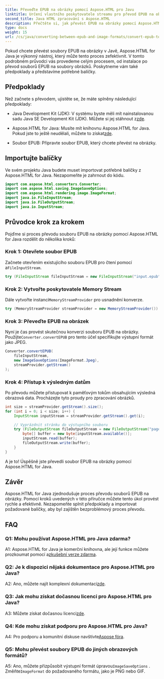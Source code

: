```yaml
---
title: Převeďte EPUB na obrázky pomocí Aspose.HTML pro Javu
linktitle: Určení vlastního poskytovatele streamu pro převod EPUB na obrázek
second_title: Java HTML zpracování s Aspose.HTML
description: Přečtěte si, jak převést EPUB na obrázky pomocí Aspose.HTML pro Java. Podrobný průvodce pro bezproblémovou konverzi.
type: docs
weight: 15
url: /cs/java/converting-between-epub-and-image-formats/convert-epub-to-image-specify-custom-stream-provider/
---
```

Pokud chcete převést soubory EPUB na obrázky v Javě, Aspose.HTML for Java je výkonný nástroj, který může tento proces zefektivnit. V tomto podrobném průvodci vás provedeme celým procesem, od instalace po převod souborů EPUB na soubory obrázků. Poskytneme vám také předpoklady a představíme potřebné balíčky.

## Předpoklady

Než začnete s převodem, ujistěte se, že máte splněny následující předpoklady:

- Java Development Kit (JDK): V systému byste měli mít nainstalovanou sadu Java SE Development Kit (JDK). Můžete si jej stáhnout z[zde](https://www.oracle.com/java/technologies/javase-downloads.html).

-  Aspose.HTML for Java: Musíte mít knihovnu Aspose.HTML for Java. Pokud jste to ještě neudělali, můžete to získat[zde](https://releases.aspose.com/html/java/).

- Soubor EPUB: Připravte soubor EPUB, který chcete převést na obrázky.

## Importujte balíčky

Ve svém projektu Java budete muset importovat potřebné balíčky z Aspose.HTML for Java. Nezapomeňte je zahrnout do kódu.

```java
import com.aspose.html.converters.Converter;
import com.aspose.html.saving.ImageSaveOptions;
import com.aspose.html.rendering.image.ImageFormat;
import java.io.FileInputStream;
import java.io.FileOutputStream;
import java.io.InputStream;
```

## Průvodce krok za krokem

Pojďme si proces převodu souboru EPUB na obrázky pomocí Aspose.HTML for Java rozdělit do několika kroků:

### Krok 1: Otevřete soubor EPUB

 Začnete otevřením existujícího souboru EPUB pro čtení pomocí a`FileInputStream`.

```java
try (FileInputStream fileInputStream = new FileInputStream("input.epub")) {
```

### Krok 2: Vytvořte poskytovatele Memory Stream

 Dále vytvořte instanci`MemoryStreamProvider` pro usnadnění konverze.

```java
try (MemoryStreamProvider streamProvider = new MemoryStreamProvider()) {
```

### Krok 3: Převeďte EPUB na obrázek

 Nyní je čas provést skutečnou konverzi souboru EPUB na obrázky. Použijte`Converter.convertEPUB` pro tento účel specifikujte výstupní formát jako JPEG.

```java
Converter.convertEPUB(
    fileInputStream,
    new ImageSaveOptions(ImageFormat.Jpeg),
    streamProvider.getStream()
);
```

### Krok 4: Přístup k výsledným datům

Po převodu můžete přistupovat k paměťovým tokům obsahujícím výsledná obrazová data. Procházejte tyto proudy pro zpracování obrázků.

```java
int size = streamProvider.getStream().size();
for (int i = 0; i < size; i++) {
    InputStream inputStream = streamProvider.getStream().get(i);

    // Vyprázdnit stránku do výstupního souboru
    try (FileOutputStream fileOutputStream = new FileOutputStream("page_" + (i + 1) + ".jpg")) {
        byte[] buffer = new byte[inputStream.available()];
        inputStream.read(buffer);
        fileOutputStream.write(buffer);
    }
}
```

A je to! Úspěšně jste převedli soubor EPUB na obrázky pomocí Aspose.HTML for Java.

## Závěr

Aspose.HTML for Java zjednodušuje proces převodu souborů EPUB na obrázky. Pomocí kroků uvedených v této příručce můžete tento úkol provést rychle a efektivně. Nezapomeňte splnit předpoklady a importovat požadované balíčky, aby byl zajištěn bezproblémový proces převodu.

## FAQ

### Q1: Mohu používat Aspose.HTML pro Java zdarma?

 A1: Aspose.HTML for Java je komerční knihovna, ale její funkce můžete prozkoumat pomocí a[zkušební verze zdarma](https://releases.aspose.com/html/java).

### Q2: Je k dispozici nějaká dokumentace pro Aspose.HTML pro Java?

 A2: Ano, můžete najít komplexní dokumentaci[zde](https://reference.aspose.com/html/java/).

### Q3: Jak mohu získat dočasnou licenci pro Aspose.HTML pro Java?

 A3: Můžete získat dočasnou licenci[zde](https://purchase.aspose.com/temporary-license/).

### Q4: Kde mohu získat podporu pro Aspose.HTML pro Java?

 A4: Pro podporu a komunitní diskuse navštivte[Aspose fóra](https://forum.aspose.com/).

### Q5: Mohu převést soubory EPUB do jiných obrazových formátů?

 A5: Ano, můžete přizpůsobit výstupní formát úpravou`ImageSaveOptions` . Změňte`ImageFormat` do požadovaného formátu, jako je PNG nebo GIF.